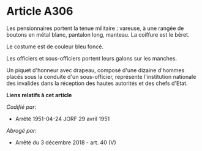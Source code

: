 # Article A306

Les pensionnaires portent la tenue militaire : vareuse, à une rangée de boutons en métal blanc, pantalon long, manteau. La
coiffure est le béret.

Le costume est de couleur bleu foncé.

Les officiers et sous-officiers portent leurs galons sur les manches.

Un piquet d'honneur avec drapeau, composé d'une dizaine d'hommes placés sous la conduite d'un sous-officier, représente
l'institution nationale des invalides dans la réception des hautes autorités et des chefs d'Etat.

**Liens relatifs à cet article**

_Codifié par_:

  - Arrêté 1951-04-24 JORF 29 avril 1951

_Abrogé par_:

  - Arrêté du 3 décembre 2018 - art. 40 (V)

